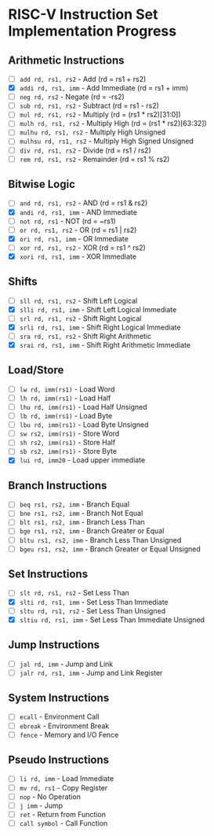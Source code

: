 # RISC-V Instruction Set Implementation Progress

## Arithmetic Instructions
- [ ] `add rd, rs1, rs2` - Add (rd = rs1 + rs2)
- [x] `addi rd, rs1, imm` - Add Immediate (rd = rs1 + imm)
- [ ] `neg rd, rs2` - Negate (rd = -rs2)
- [ ] `sub rd, rs1, rs2` - Subtract (rd = rs1 - rs2)
- [ ] `mul rd, rs1, rs2` - Multiply (rd = (rs1 * rs2)[31:0])
- [ ] `mulh rd, rs1, rs2` - Multiply High (rd = (rs1 * rs2)[63:32])
- [ ] `mulhu rd, rs1, rs2` - Multiply High Unsigned
- [ ] `mulhsu rd, rs1, rs2` - Multiply High Signed Unsigned
- [ ] `div rd, rs1, rs2` - Divide (rd = rs1 / rs2)
- [ ] `rem rd, rs1, rs2` - Remainder (rd = rs1 % rs2)

## Bitwise Logic
- [ ] `and rd, rs1, rs2` - AND (rd = rs1 & rs2)
- [x] `andi rd, rs1, imm` - AND Immediate
- [ ] `not rd, rs1` - NOT (rd = ~rs1)
- [ ] `or rd, rs1, rs2` - OR (rd = rs1 | rs2)
- [x] `ori rd, rs1, imm` - OR Immediate
- [ ] `xor rd, rs1, rs2` - XOR (rd = rs1 ^ rs2)
- [x] `xori rd, rs1, imm` - XOR Immediate

## Shifts
- [ ] `sll rd, rs1, rs2` - Shift Left Logical
- [x] `slli rd, rs1, imm` - Shift Left Logical Immediate
- [ ] `srl rd, rs1, rs2` - Shift Right Logical
- [x] `srli rd, rs1, imm` - Shift Right Logical Immediate
- [ ] `sra rd, rs1, rs2` - Shift Right Arithmetic
- [x] `srai rd, rs1, imm` - Shift Right Arithmetic Immediate

## Load/Store
- [ ] `lw rd, imm(rs1)` - Load Word
- [ ] `lh rd, imm(rs1)` - Load Half
- [ ] `lhu rd, imm(rs1)` - Load Half Unsigned
- [ ] `lb rd, imm(rs1)` - Load Byte
- [ ] `lbu rd, imm(rs1)` - Load Byte Unsigned
- [ ] `sw rs2, imm(rs1)` - Store Word
- [ ] `sh rs2, imm(rs1)` - Store Half
- [ ] `sb rs2, imm(rs1)` - Store Byte
- [x] `lui rd, imm20` - Load upper immediate

## Branch Instructions
- [ ] `beq rs1, rs2, imm` - Branch Equal
- [ ] `bne rs1, rs2, imm` - Branch Not Equal
- [ ] `blt rs1, rs2, imm` - Branch Less Than
- [ ] `bge rs1, rs2, imm` - Branch Greater or Equal
- [ ] `bltu rs1, rs2, imm` - Branch Less Than Unsigned
- [ ] `bgeu rs1, rs2, imm` - Branch Greater or Equal Unsigned

## Set Instructions
- [ ] `slt rd, rs1, rs2` - Set Less Than
- [x] `slti rd, rs1, imm` - Set Less Than Immediate
- [ ] `sltu rd, rs1, rs2` - Set Less Than Unsigned
- [x] `sltiu rd, rs1, imm` - Set Less Than Immediate Unsigned

## Jump Instructions
- [ ] `jal rd, imm` - Jump and Link
- [ ] `jalr rd, rs1, imm` - Jump and Link Register

## System Instructions
- [ ] `ecall` - Environment Call
- [ ] `ebreak` - Environment Break
- [ ] `fence` - Memory and I/O Fence

## Pseudo Instructions
- [ ] `li rd, imm` - Load Immediate
- [ ] `mv rd, rs1` - Copy Register
- [ ] `nop` - No Operation
- [ ] `j imm` - Jump
- [ ] `ret` - Return from Function
- [ ] `call symbol` - Call Function
